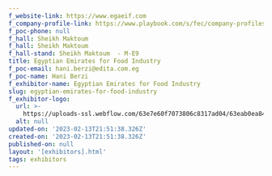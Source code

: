 ```yaml
---
f_website-link: https://www.egaeif.com
f_company-profile-link: https://www.playbook.com/s/fec/company-profiles
f_poc-phone: null
f_hall: Sheikh Maktoum
f_hall: Sheikh Maktoum
f_hall-stand: Sheikh Maktoum  - M-E9
title: Egyptian Emirates for Food Industry
f_poc-email: hani.berzi@edita.com.eg
f_poc-name: Hani Berzi
f_exhibitor-name: Egyptian Emirates for Food Industry
slug: egyptian-emirates-for-food-industry
f_exhibitor-logo:
  url: >-
    https://uploads-ssl.webflow.com/63e7e60f7073806c8317ad04/63eab0ea84061e5096a9f4ed_NDQwNw.jpeg
  alt: null
updated-on: '2023-02-13T21:51:38.326Z'
created-on: '2023-02-13T21:51:38.326Z'
published-on: null
layout: '[exhibitors].html'
tags: exhibitors
---
```



